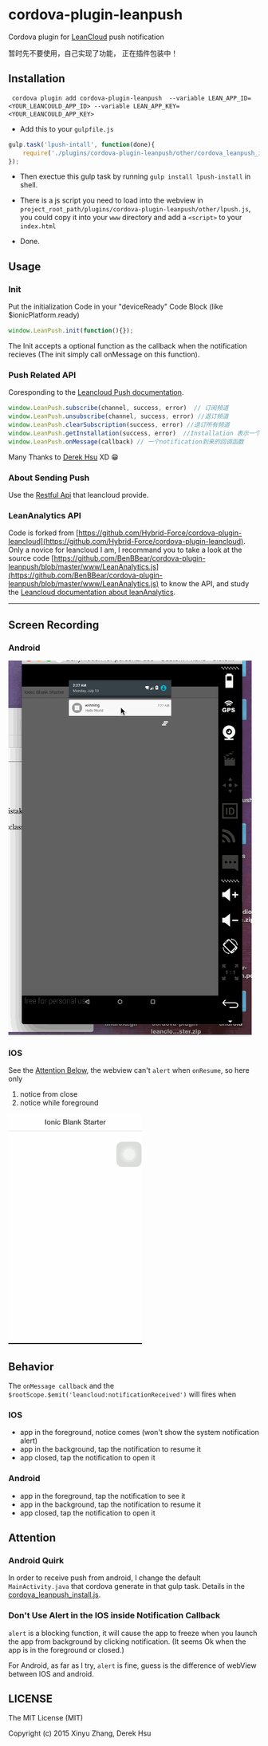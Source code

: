 cordova-plugin-leanpush
========================

Cordova plugin for [LeanCloud](https://leancloud.cn) push notification

暂时先不要使用，自己实现了功能， 正在插件包装中！

## Installation

```shell
 cordova plugin add cordova-plugin-leanpush  --variable LEAN_APP_ID=<YOUR_LEANCOULD_APP_ID> --variable LEAN_APP_KEY=<YOUR_LEANCOULD_APP_KEY>
```

- Add this to your `gulpfile.js`

```js
gulp.task('lpush-intall', function(done){
    require('./plugins/cordova-plugin-leanpush/other/cordova_leanpush_install.js')(__dirname, gulp, done);
});
```

- Then exectue this gulp task by running `gulp install lpush-install` in shell.


- There is a js script you need to load into the webview in `project_root_path/plugins/cordova-plugin-leanpush/other/lpush.js`,  you could copy it into your `www` directory and add a `<script>` to your `index.html`

- Done.


## Usage

### Init


Put the initialization Code in your "deviceReady" Code Block (like $ionicPlatform.ready)

```js
window.LeanPush.init(function(){});
```

The Init accepts a optional function as the callback when the notification recieves (The init simply call onMessage on this function).



### Push Related API


Coresponding to the [Leancloud Push documentation](https://leancloud.cn/docs/ios_push_guide.html).

```js
window.LeanPush.subscribe(channel, success, error)  // 订阅频道
window.LeanPush.unsubscribe(channel, success, error) //退订频道
window.LeanPush.clearSubscription(success, error) //退订所有频道
window.LeanPush.getInstallation(success, error)  //Installation 表示一个允许推送的设备的唯一标示, 对应数据管理平台中的 _Installation 表
window.LeanPush.onMessage(callback) // 一个notification到来的回调函数
```

Many Thanks to [Derek Hsu](https://github.com/Hybrid-Force) XD 😁




### About Sending Push

Use the [Restful Api](https://leancloud.cn/docs/push_guide.html) that leancloud provide.


### LeanAnalytics API

Code is forked from [https://github.com/Hybrid-Force/cordova-plugin-leancloud](https://github.com/Hybrid-Force/cordova-plugin-leancloud). Only a novice for leancloud I am, I recommand you to take a look at the source code [https://github.com/BenBBear/cordova-plugin-leanpush/blob/master/www/LeanAnalytics.js](https://github.com/BenBBear/cordova-plugin-leanpush/blob/master/www/LeanAnalytics.js) to know the API, and study the [Leancloud documentation about leanAnalytics](https://leancloud.cn/docs/ios_statistics.html).



---

## Screen Recording

### Android
![](./img/android.gif)

### IOS

See the [Attention Below](#Attention), the webview can't `alert` when `onResume`, so here only

1. notice from close
2. notice while foreground

![](./img/ios.gif)



## Behavior

The `onMessage callback`  and the `$rootScope.$emit('leancloud:notificationReceived')` will fires when

### IOS

- app in the foreground, notice comes (won't show the system notification alert)
- app in the background, tap the notification to resume it
- app closed, tap the notification to open it

### Android


- app in the foreground, tap the notification to see it
- app in the background, tap the notification to resume it
- app closed, tap the notification to open it



## Attention

### Android Quirk

In order to receive push from android, I change the default `MainActivity.java` that cordova generate in that gulp task. Details in the [cordova_leanpush_install.js]().


### Don't Use Alert in the IOS inside Notification Callback

`alert` is a blocking function, it will cause the app to freeze when you launch the app from background by clicking notification. (It seems Ok when the app is in the foreground or closed.)

For Android, as far as I try, `alert` is fine, guess is the difference of webView between  IOS and android.



## LICENSE

The MIT License (MIT)

Copyright (c) 2015 Xinyu Zhang, Derek Hsu
